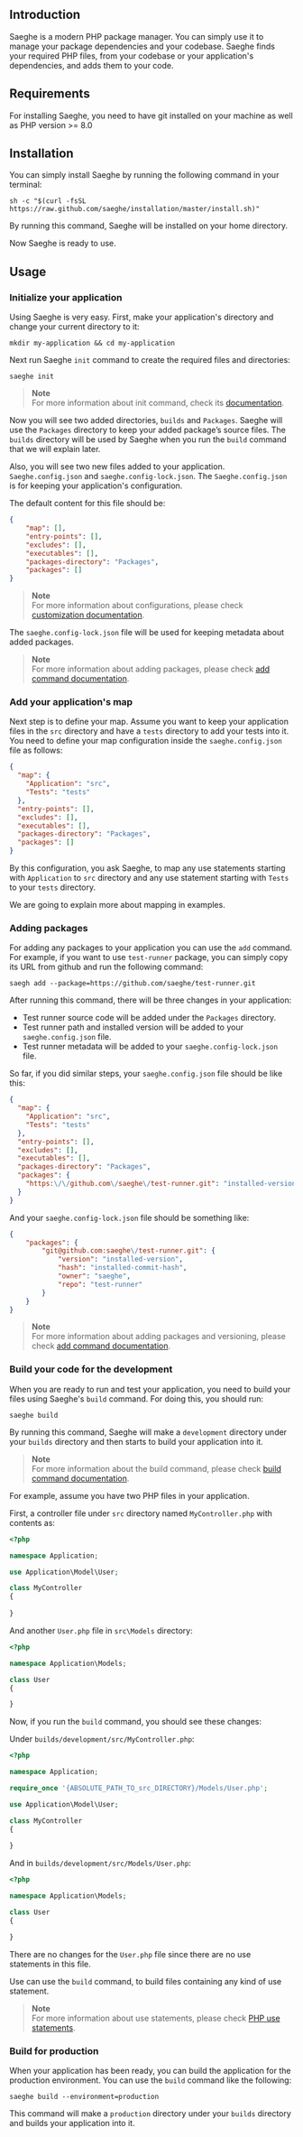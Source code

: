 ## Introduction

Saeghe is a modern PHP package manager. You can simply use it to manage your package dependencies and your codebase.
Saeghe finds your required PHP files, from your codebase or your application's dependencies, and adds them to your code.

## Requirements

For installing Saeghe, you need to have git installed on your machine as well as PHP version >= 8.0

## Installation

You can simply install Saeghe by running the following command in your terminal:

```shell
sh -c "$(curl -fsSL https://raw.github.com/saeghe/installation/master/install.sh)"
```

By running this command, Saeghe will be installed on your home directory.

Now Saeghe is ready to use.

## Usage

### Initialize your application
Using Saeghe is very easy. First, make your application's directory and change your current directory to it:

```shell
mkdir my-application && cd my-application
```

Next run Saeghe `init` command to create the required files and directories:

```shell
saeghe init
```

> **Note**  
> For more information about init command, check its [documentation](http://saeghe.com/documentations/init-command).

Now you will see two added directories, `builds` and `Packages`.
Saeghe will use the `Packages` directory to keep your added package’s source files.
The `builds` directory will be used by Saeghe when you run the `build` command that we will explain later.

Also, you will see two new files added to your application.
`Saeghe.config.json` and `saeghe.config-lock.json`.
The `Saeghe.config.json` is for keeping your application's configuration.

The default content for this file should be:

```json
{
    "map": [],
    "entry-points": [],
    "excludes": [],
    "executables": [],
    "packages-directory": "Packages",
    "packages": []
}
```

> **Note**  
> For more information about configurations, please check [customization documentation](http://saeghe.com/documentations/customization).

The `saeghe.config-lock.json` file will be used for keeping metadata about added packages.

> **Note**  
> For more information about adding packages, please check [add command documentation](http://saeghe.com/documentations/add-command).

### Add your application's map

Next step is to define your map.
Assume you want to keep your application files in the `src` directory and have a `tests` directory to add your tests into it.
You need to define your map configuration inside the `saeghe.config.json` file as follows:
```json
{
  "map": {
    "Application": "src",
    "Tests": "tests"
  },
  "entry-points": [],
  "excludes": [],
  "executables": [],
  "packages-directory": "Packages",
  "packages": []
}
```
By this configuration, you ask Saeghe, to map any use statements starting with `Application` to `src` directory
and any use statement starting with `Tests` to your `tests` directory.

We are going to explain more about mapping in examples.

### Adding packages

For adding any packages to your application you can use the `add` command.
For example, if you want to use `test-runner` package, you can simply copy its URL from github and run the following command:

```shell
saegh add --package=https://github.com/saeghe/test-runner.git
```

After running this command, there will be three changes in your application:
- Test runner source code will be added under the `Packages` directory.
- Test runner path and installed version will be added to your `saeghe.config.json` file.
- Test runner metadata will be added to your `saeghe.config-lock.json` file.

So far, if you did similar steps, your `saeghe.config.json` file should be like this:
```json
{
  "map": {
    "Application": "src",
    "Tests": "tests"
  },
  "entry-points": [],
  "excludes": [],
  "executables": [],
  "packages-directory": "Packages",
  "packages": {
    "https:\/\/github.com\/saeghe\/test-runner.git": "installed-version"
  }
}
```

And your `saeghe.config-lock.json` file should be something like:

```json
{
    "packages": {
        "git@github.com:saeghe\/test-runner.git": {
            "version": "installed-version",
            "hash": "installed-commit-hash",
            "owner": "saeghe",
            "repo": "test-runner"
        }
    }
}
```
> **Note**  
> For more information about adding packages and versioning, please check [add command documentation](http://saeghe.com/documentations/add-command).

### Build your code for the development

When you are ready to run and test your application, you need to build your files using Saeghe's `build` command.
For doing this, you should run:

```shell
saeghe build
```

By running this command, Saeghe will make a `development` directory under your `builds` directory and then starts to build your application into it.

> **Note**  
> For more information about the build command, please check [build command documentation](http://saeghe.com/documentations/build-command).

For example, assume you have two PHP files in your application.

First, a controller file under `src` directory named `MyController.php` with contents as:

```php
<?php

namespace Application;

use Application\Model\User;

class MyController
{
    
}

```
And another `User.php` file in `src\Models` directory:

```php
<?php

namespace Application\Models;

class User
{

}

```

Now, if you run the `build` command, you should see these changes:

Under `builds/development/src/MyController.php`:

```php
<?php

namespace Application;

require_once '{ABSOLUTE_PATH_TO_src_DIRECTORY}/Models/User.php';

use Application\Model\User;

class MyController
{
    
}

```

And in `builds/development/src/Models/User.php`:

```php
<?php

namespace Application\Models;

class User
{

}

```

There are no changes for the `User.php` file since there are no use statements in this file.

Use can use the `build` command, to build files containing any kind of use statement.

> **Note**  
> For more information about use statements, please check [PHP use statements](https://www.php.net/manual/en/language.namespaces.importing.php).

### Build for production

When your application has been ready, you can build the application for the production environment.
You can use the `build` command like the following:

```shell
saeghe build --environment=production
```

This command will make a `production` directory under your `builds` directory and builds your application into it.


